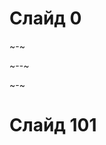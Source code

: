 # Слайд 0

~-~

<div class='quiz' data-quiz='{ 
    "question": "Вопрос с одним правильным ответом,
    "type": "Single",
    "answers": [
        { "isRight":true, "text":"<b>Ответ 1</b>"},
        { "isRight":false, "text":"Ответ 2"},
        { "isRight":false, "text":"Ответ 3"},
        { "isRight":true, "text":"Ответ 4"}
    ]
}'></div>

~--~

<div class='quiz' data-quiz='{ 
    "question": "Вопрос с несколькими правильными ответами",
    "type": "Multi",
    "answers": [
        { "isRight":true, "text":"Ответ 1"},
        { "isRight":false, "text":"Ответ 2"},
        { "isRight":true, "text":"Ответ 3"}
    ] 
}'></div>

~-~

# Слайд 101